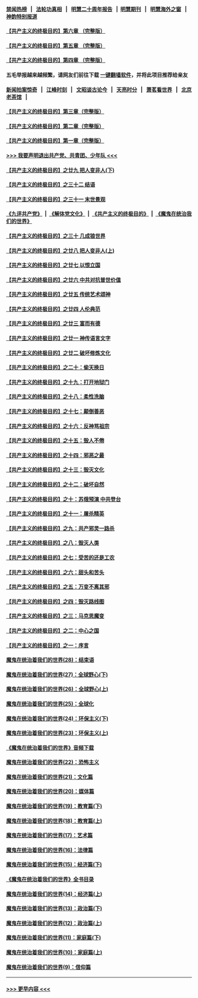 #### [禁闻热榜](热点新闻.md?=0)  &nbsp;&nbsp;|&nbsp;&nbsp; [法轮功真相](https://github.com/gfw-breaker/truth/blob/master/README.md?=0) &nbsp;&nbsp;|&nbsp;&nbsp; [明慧二十周年报告](https://github.com/gfw-breaker/mh-reports/blob/master/README.md?=0) &nbsp;&nbsp;|&nbsp;&nbsp;[明慧期刊](https://github.com/gfw-breaker/mh-qikan) &nbsp;&nbsp;|&nbsp;&nbsp; [明慧海外之窗](https://github.com/gfw-breaker/mh-news/blob/master/README.md?=0) &nbsp;&nbsp;|&nbsp;&nbsp; [神韵特别报道](https://github.com/gfw-breaker/mh-news/blob/master/shenyun.md?=0)
#### [【共产主义的终极目的】第六章 （完整版）](../pages/nsc422/n11428913.md?t=03171202) 
#### [【共产主义的终极目的】第五章 （完整版）](../pages/nsc422/n11428912.md?t=03171202) 
#### [【共产主义的终极目的】第四章 （完整版）](../pages/nsc422/n11428907.md?t=03171202) 
#### 五毛举报越来越频繁，请网友们前往下载 [一键翻墙软件](https://github.com/gfw-breaker/ssr-accounts)，并将此项目推荐给亲友
#### [新闻拍案惊奇](https://github.com/gfw-breaker/banned-news/blob/master/pages/link4.md) &nbsp;&nbsp;|&nbsp;&nbsp; [江峰时刻](https://github.com/gfw-breaker/banned-news/blob/master/pages/link4.md) &nbsp;&nbsp;|&nbsp;&nbsp; [文昭谈古论今](https://github.com/gfw-breaker/banned-news/blob/master/pages/link4.md) &nbsp;&nbsp;|&nbsp;&nbsp; [天亮时分](https://github.com/gfw-breaker/banned-news/blob/master/pages/link4.md) &nbsp;&nbsp;|&nbsp;&nbsp; [萧茗看世界](https://github.com/gfw-breaker/banned-news/blob/master/pages/link4.md) &nbsp;&nbsp;|&nbsp;&nbsp; [北京老茶馆](https://github.com/gfw-breaker/banned-news/blob/master/pages/link4.md) &nbsp;&nbsp;|&nbsp;&nbsp; 
#### [【共产主义的终极目的】第三章（完整版）](../pages/nsc422/n11428848.md?t=03171202) 
#### [【共产主义的终极目的】第二章（完整版）](../pages/nsc422/n11428831.md?t=03171202) 
#### [【共产主义的终极目的】第一章（完整版）](../pages/nsc422/n11417651.md?t=03171202) 
#### [>>> 我要声明退出共产党、共青团、少年队 <<<](https://github.com/begood0513/goodnews/blob/master/quit/letter.md) 
#### [【共产主义的终极目的】之廿九 把人变非人(下)](../pages/nsc422/n11344140.md?t=03171202) 
#### [【共产主义的终极目的】之三十二 结语](../pages/nsc422/n11360535.md?t=03171202) 
#### [【共产主义的终极目的】之三十一 末世景观](../pages/nsc422/n11351129.md?t=03171202) 
#### [《九评共产党》](https://github.com/begood0513/9ping.md/blob/master/README.md) &nbsp;|&nbsp; [《解体党文化》](../../../../jtdwh.md/blob/master/README.md)  &nbsp;|&nbsp; [《共产主义的终极目的》](../../../../gczydzjmd.md/blob/master/README.md) &nbsp;|&nbsp; [《魔鬼在统治我们的世界》](../../../../mgztzwmdsj.md/blob/master/README.md) 
#### [【共产主义的终极目的】之三十 几成狼世界](../pages/nsc422/n11348280.md?t=03171202) 
#### [【共产主义的终极目的】之廿八 把人变非人(上)](../pages/nsc422/n11340492.md?t=03171202) 
#### [【共产主义的终极目的】之廿七 以恨立国](../pages/nsc422/n11336944.md?t=03171202) 
#### [【共产主义的终极目的】之廿六 中共对抗普世价值](../pages/nsc422/n11324785.md?t=03171202) 
#### [【共产主义的终极目的】之廿五 传统艺术颂神](../pages/nsc422/n11296396.md?t=03171202) 
#### [【共产主义的终极目的】之廿四 人伦典范](../pages/nsc422/n11296397.md?t=03171202) 
#### [【共产主义的终极目的】之廿三 富而有德](../pages/nsc422/n11283598.md?t=03171202) 
#### [【共产主义的终极目的】之廿一 神传语言文字](../pages/nsc422/n11263265.md?t=03171202) 
#### [【共产主义的终极目的】之廿二 破坏修炼文化](../pages/nsc422/n11245728.md?t=03171202) 
#### [【共产主义的终极目的】之二十：偷天换日](../pages/nsc422/n11238846.md?t=03171202) 
#### [【共产主义的终极目的】之十九：打开地狱门](../pages/nsc422/n11206376.md?t=03171202) 
#### [【共产主义的终极目的】之十八：柔性洗脑](../pages/nsc422/n11199994.md?t=03171202) 
#### [【共产主义的终极目的】之十七：颠倒善恶](../pages/nsc422/n11179782.md?t=03171202) 
#### [【共产主义的终极目的】之十六：反神骂祖宗](../pages/nsc422/n11166798.md?t=03171202) 
#### [【共产主义的终极目的】之十五：毁人不倦](../pages/nsc422/n11166792.md?t=03171202) 
#### [【共产主义的终极目的】之十四：邪恶之最](../pages/nsc422/n11150249.md?t=03171202) 
#### [【共产主义的终极目的】之十三：毁灭文化](../pages/nsc422/n11135227.md?t=03171202) 
#### [【共产主义的终极目的】之十二：破坏自然](../pages/nsc422/n11135214.md?t=03171202) 
#### [【共产主义的终极目的】之十：苏俄预演 中共登台](../pages/nsc422/n11118424.md?t=03171202) 
#### [【共产主义的终极目的】之十一：屠杀精英](../pages/nsc422/n11118442.md?t=03171202) 
#### [【共产主义的终极目的】之九：共产邪灵一路杀](../pages/nsc422/n11114139.md?t=03171202) 
#### [【共产主义的终极目的】之八：毁灭人类](../pages/nsc422/n11108503.md?t=03171202) 
#### [【共产主义的终极目的】之七：受苦的还是工农](../pages/nsc422/n11101809.md?t=03171202) 
#### [【共产主义的终极目的】之六：甜头和苦头](../pages/nsc422/n11096971.md?t=03171202) 
#### [【共产主义的终极目的】之五：万变不离其邪](../pages/nsc422/n11091285.md?t=03171202) 
#### [【共产主义的终极目的】之四：毁灭路线图](../pages/nsc422/n11086284.md?t=03171202) 
#### [【共产主义的终极目的】之三：马克思魔变](../pages/nsc422/n11061941.md?t=03171202) 
#### [【共产主义的终极目的】之二：中心之国](../pages/nsc422/n11047728.md?t=03171202) 
#### [【共产主义的终极目的】之一：序言](../pages/nsc422/n11086077.md?t=03171202) 
#### [魔鬼在统治着我们的世界(28)：结束语](../pages/nsc422/n10936246.md?t=03171202) 
#### [魔鬼在统治着我们的世界(27)：全球野心(下)](../pages/nsc422/n10928319.md?t=03171202) 
#### [魔鬼在统治着我们的世界(26)：全球野心(上)](../pages/nsc422/n10900318.md?t=03171202) 
#### [魔鬼在统治着我们的世界(25)：全球化](../pages/nsc422/n10788205.md?t=03171202) 
#### [魔鬼在统治着我们的世界(24)：环保主义(下)](../pages/nsc422/n10695307.md?t=03171202) 
#### [魔鬼在统治着我们的世界(23)：环保主义(上)](../pages/nsc422/n10688613.md?t=03171202) 
#### [《魔鬼在统治着我们的世界》音频下载](../pages/nsc422/n10635553.md?t=03171202) 
#### [魔鬼在统治着我们的世界(22)：恐怖主义](../pages/nsc422/n10614727.md?t=03171202) 
#### [魔鬼在统治着我们的世界(21)：文化篇](../pages/nsc422/n10597706.md?t=03171202) 
#### [魔鬼在统治着我们的世界(20)：媒体篇](../pages/nsc422/n10586579.md?t=03171202) 
#### [魔鬼在统治着我们的世界(19)：教育篇(下)](../pages/nsc422/n10564808.md?t=03171202) 
#### [魔鬼在统治着我们的世界(18)：教育篇(上)](../pages/nsc422/n10526970.md?t=03171202) 
#### [魔鬼在统治着我们的世界(17)：艺术篇](../pages/nsc422/n10499093.md?t=03171202) 
#### [魔鬼在统治着我们的世界(16)：法律篇](../pages/nsc422/n10485969.md?t=03171202) 
#### [魔鬼在统治着我们的世界(15)：经济篇(下)](../pages/nsc422/n10469975.md?t=03171202) 
#### [《魔鬼在统治着我们的世界》全书目录](../pages/nsc422/n10464261.md?t=03171202) 
#### [魔鬼在统治着我们的世界(14)：经济篇(上)](../pages/nsc422/n10457370.md?t=03171202) 
#### [魔鬼在统治着我们的世界(13)：政治篇(下)](../pages/nsc422/n10448270.md?t=03171202) 
#### [魔鬼在统治着我们的世界(12)：政治篇(上)](../pages/nsc422/n10444576.md?t=03171202) 
#### [魔鬼在统治着我们的世界(11)：家庭篇(下)](../pages/nsc422/n10440961.md?t=03171202) 
#### [魔鬼在统治着我们的世界(10)：家庭篇(上)](../pages/nsc422/n10435448.md?t=03171202) 
#### [魔鬼在统治着我们的世界(9)：信仰篇](../pages/nsc422/n10432159.md?t=03171202) 

----
#### [ >>> 更早内容 <<< ](../indexes/nsc422-earlier.md)
